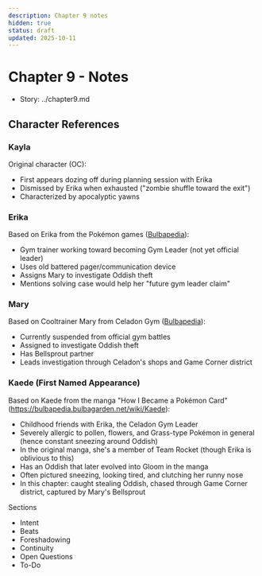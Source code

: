 ```yaml
---
description: Chapter 9 notes
hidden: true
status: draft
updated: 2025-10-11
---
```


# Chapter 9 - Notes

- Story: ../chapter9.md

## Character References

### Kayla
Original character (OC):
- First appears dozing off during planning session with Erika
- Dismissed by Erika when exhausted ("zombie shuffle toward the exit")
- Characterized by apocalyptic yawns

### Erika
Based on Erika from the Pokémon games ([Bulbapedia](https://bulbapedia.bulbagarden.net/wiki/Erika)):
- Gym trainer working toward becoming Gym Leader (not yet official leader)
- Uses old battered pager/communication device
- Assigns Mary to investigate Oddish theft
- Mentions solving case would help her "future gym leader claim"

### Mary
Based on Cooltrainer Mary from Celadon Gym ([Bulbapedia](https://bulbapedia.bulbagarden.net/wiki/Celadon_Gym)):
- Currently suspended from official gym battles
- Assigned to investigate Oddish theft
- Has Bellsprout partner
- Leads investigation through Celadon's shops and Game Corner district

### Kaede (First Named Appearance)
Based on Kaede from the manga "How I Became a Pokémon Card" (https://bulbapedia.bulbagarden.net/wiki/Kaede):
- Childhood friends with Erika, the Celadon Gym Leader
- Severely allergic to pollen, flowers, and Grass-type Pokémon in general (hence constant sneezing around Oddish)
- In the original manga, she's a member of Team Rocket (though Erika is oblivious to this)
- Has an Oddish that later evolved into Gloom in the manga
- Often pictured sneezing, looking tired, and clutching her runny nose
- In this chapter: caught stealing Oddish, chased through Game Corner district, captured by Mary's Bellsprout

Sections
- Intent
- Beats
- Foreshadowing
- Continuity
- Open Questions
- To-Do
